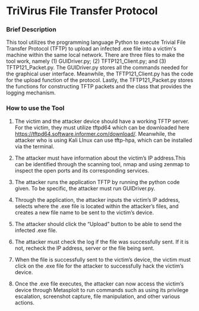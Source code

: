 # TriVirus File Transfer Protocol
### Brief Description
This tool utilizes the programming language Python to execute Trivial File Transfer Protocol (TFTP) to upload an infected .exe file into a victim's machine within the same local network. There are three files to make the tool work, namely (1) GUIDriver.py; (2) TFTP121_Client.py; and (3) TFTP121_Packet.py. The GUIDriver.py stores all the commands needed for the graphical user interface. Meanwhile, the TFTP121_Client.py has the code for the upload function of the protocol. Lastly, the TFTP121_Packet.py stores the functions for constructing TFTP packets and the class that provides the logging mechanism.

### How to use the Tool
1. The victim and the attacker device should have a working TFTP server. For the victim, they must utilize tftpd64 which can be downloaded here https://tftpd64.software.informer.com/download/. Meanwhile, the attacker who is using Kali LInux can use tftp-hpa, which can be installed via the terminal.

2. The attacker must have information about the victim’s IP address.This can be identified through the scanning tool, nmap and using zenmap to inspect the open ports and its corresponding services.

3. The attacker runs the application TFTP by running the python code given. To be specific, the attacker must run GUIDriver.py.

4. Through the application, the attacker inputs the victim’s IP address, selects where the .exe file is located within the attacker’s files, and creates a new file name to be sent to the victim’s device.

5. The attacker should click the “Upload” button to be able to send the infected .exe file.

6. The attacker must check the log if the file was successfully sent. If it is not, recheck the IP address, server or the file being sent.

7. When the file is successfully sent to the victim’s device, the victim must click on the .exe file for the attacker to successfully hack the victim’s device.

8. Once the .exe file executes, the attacker can now access the victim’s device through Metasploit to run commands such as using its privilege escalation, screenshot capture, file manipulation, and other various actions.


